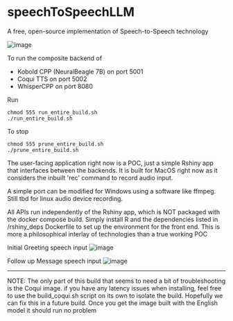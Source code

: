 # speechToSpeechLLM

A free, open-source implementation of Speech-to-Speech technology

![image](https://github.com/snakewizardd/speechToSpeechLLM/assets/83378208/107628e8-083f-4b40-b1b0-84ee014c9e4d)


To run the composite backend of
- Kobold CPP (NeuralBeagle 7B) on port 5001
- Coqui TTS on port 5002
- WhisperCPP on port 8080

Run 
```
chmod 555 run_entire_build.sh
./run_entire_build.sh
```

To stop
```
chmod 555 prune_entire_build.sh
./prune_entire_build.sh
```

The user-facing application right now is a POC, just a simple Rshiny app that interfaces between the backends. It is built for MacOS right now as it considers the inbuilt 'rec' command to record audio input.

A simple port can be modified for Windows using a software like ffmpeg. Still tbd for linux audio device recording.

All APIs run independently of the Rshiny app, which is NOT packaged with the docker compose build. Simply install R and the dependencies listed in /rshiny_deps Dockerfile to set up the environment for the front end. This is more a philosophical interlay of technologies than a true working POC

Initial Greeting speech input
![image](https://github.com/snakewizardd/speechToSpeechLLM/assets/83378208/e3656ea0-bd3c-4690-ae72-b5d0f60bd0d1)

Follow up Message speech input
![image](https://github.com/snakewizardd/speechToSpeechLLM/assets/83378208/7192a650-6b2f-457f-b39b-1edc613f8e4f)

___

NOTE: The only part of this build that seems to need a bit of troubleshooting is the Coqui image. if you have any latency issues when installing, feel free to use the build_coqui.sh script on its own to isolate the build. Hopefully we can fix this in a future build. Once you get the image built with the English model it should run no problem